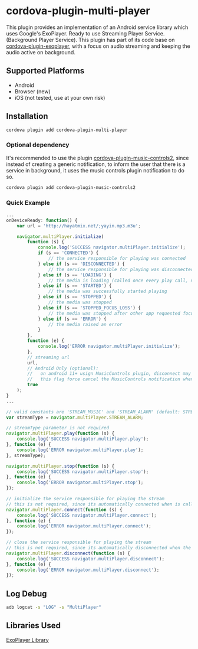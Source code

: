# cordova-plugin-multi-player

This plugin provides an implementation of an Android service library which uses Google's ExoPlayer. Ready to use Streaming Player Service. (Background Player Service).
This plugin has part of its code base on [cordova-plugin-exoplayer](https://github.com/frontyard/cordova-plugin-exoplayer), with a focus on audio streaming and keeping the audio active on background.

## Supported Platforms

- Android
- Browser (new)
- iOS (not tested, use at your own risk)

## Installation

```sh
cordova plugin add cordova-plugin-multi-player
```

### Optional dependency

It's recommended to use the plugin [cordova-plugin-music-controls2](https://github.com/ghenry22/cordova-plugin-music-controls2), since instead of creating a generic notification, to inform the user that there is a service in background, it uses the music controls plugin notification to do so.
```sh
cordova plugin add cordova-plugin-music-controls2
```

### Quick Example
```js
...
onDeviceReady: function() {
    var url = 'http://hayatmix.net/;yayin.mp3.m3u';

    navigator.multiPlayer.initialize(
        function (s) {
            console.log('SUCCESS navigator.multiPlayer.initialize');
            if (s == 'CONNECTED') {
                // the service responsible for playing was connected
            } else if (s == 'DISCONNECTED') {
                // the service responsible for playing was disconnected
            } else if (s == 'LOADING') {
                // the media is loading (called once every play call, not called on buffering content)
            } else if (s == 'STARTED') {
                // the media was successfully started playing
            } else if (s == 'STOPPED') {
                // the media was stopped
            } else if (s == 'STOPPED_FOCUS_LOSS') {
                // the media was stopped after other app requested focus (Android only)
            } else if (s == 'ERROR') {
                // the media raised an error
            }
        },
        function (e) {
            console.log('ERROR navigator.multiPlayer.initialize');
        },
        // streaming url
        url,
        // Android Only (optional):
        //   on android 11+ usign MusicControls plugin, disconnect may not end the service and/or notification,
        //   this flag force cancel the MusicControls notification when the service is destroyed, enabling to terminate the process properlly
        true
    );
}
...

// valid constants are 'STREAM_MUSIC' and 'STREAM_ALARM' (default: STREAM_MUSIC)
var streamType = navigator.multiPlayer.STREAM_ALARM;

// streamType parameter is not required
navigator.multiPlayer.play(function (s) {
    console.log('SUCCESS navigator.multiPlayer.play');
}, function (e) {
    console.log('ERROR navigator.multiPlayer.play');
}, streamType);

navigator.multiPlayer.stop(function (s) {
    console.log('SUCCESS navigator.multiPlayer.stop');
}, function (e) {
    console.log('ERROR navigator.multiPlayer.stop');
});

// initialize the service responsible for playing the stream
// this is not required, since its automatically connected when is called the play action
navigator.multiPlayer.connect(function (s) {
    console.log('SUCCESS navigator.multiPlayer.connect');
}, function (e) {
    console.log('ERROR navigator.multiPlayer.connect');
});

// close the service responsible for playing the stream
// this is not required, since its automatically disconnected when the app is closed
navigator.multiPlayer.disconnect(function (s) {
    console.log('SUCCESS navigator.multiPlayer.disconnect');
}, function (e) {
    console.log('ERROR navigator.multiPlayer.disconnect');
});
```

## Log Debug
```sh
adb logcat -s "LOG" -s "MultiPlayer"
```

## Libraries Used ##

[ExoPlayer Library](https://github.com/google/ExoPlayer)
